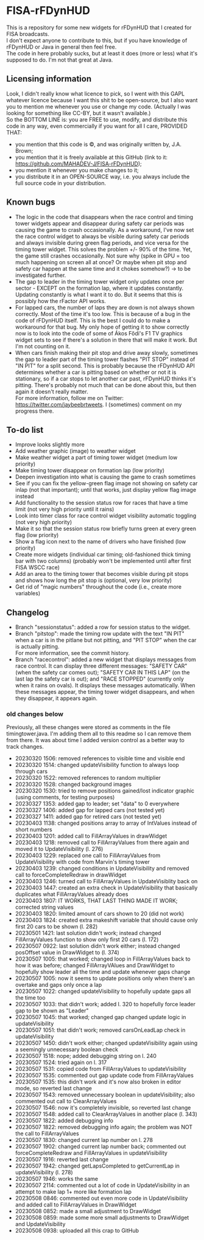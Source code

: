 # FISA-rFDynHUD
This is a repository for some new widgets for rFDynHUD that I created for FISA broadcasts.\
I don't expect anyone to contribute to this, but if you have knowledge of rFDynHUD or Java in general then feel free.\
The code in here probably sucks, but at least it does (more or less) what it's supposed to do. I'm not that great at Java.

## Licensing information
Look, I didn't really know what licence to pick, so I went with this GAPL whatever licence because I want this shit to be open-source, but I also want you to mention me whenever you use or change my code. (Actually I was looking for something like CC-BY, but it wasn't available.)\
So the BOTTOM LINE is: you are FREE to use, modify, and distribute this code in any way, even commercially if you want for all I care, PROVIDED THAT:
* you mention that this code is ©, and was originally written by, J.A. Brown;
* you mention that it is freely available at this GitHub (link to it: https://github.com/MAHADEV-J/FISA-rFDynHUD);
* you mention it whenever you make changes to it;
* you distribute it in an OPEN-SOURCE way, i.e. you always include the full source code in your distribution.

## Known bugs
* The logic in the code that disappears when the race control and timing tower widgets appear and disappear during safety car periods was causing the game to crash occasionally. As a workaround, I've now set the race control widget to always be visible during safety car periods and always invisible during green flag periods, and vice versa for the timing tower widget. This solves the problem +/- 90% of the time. Yet, the game still crashes occasionally. Not sure why (spike in GPU = too much happening on screen all at once? Or maybe when pit stop and safety car happen at the same time and it chokes somehow?) -> to be investigated further.
* The gap to leader in the timing tower widget only updates once per sector - EXCEPT on the formation lap, where it updates constantly. Updating constantly is what I want it to do. But it seems that this is possibly how the rFactor API works.
* For lapped cars, the number of laps they are down is not always shown correctly. Most of the time it's too low. This is because of a bug in the code of rFDynHUD itself. This is the best I could do to make a workaround for that bug. My only hope of getting it to show correctly now is to look into the code of some of Ákos Fődi's F1 TV graphics widget sets to see if there's a solution in there that will make it work. But I'm not counting on it.
* When cars finish making their pit stop and drive away slowly, sometimes the gap to leader part of the timing tower flashes "PIT STOP" instead of "IN PIT" for a split second. This is probably because the rFDynHUD API determines whether a car is pitting based on whether or not it is stationary, so if a car stops to let another car past, rFDynHUD thinks it's pitting. There's probably not much that can be done about this, but then again it doesn't really matter.\
For more information, follow me on Twitter: https://twitter.com/jaybeebrtweets. I (sometimes) comment on my progress there.

## To-do list
* Improve looks slightly more
* Add weather graphic (image) to weather widget
* Make weather widget a part of timing tower widget (medium low priority)
* Make timing tower disappear on formation lap (low priority)
* Deepen investigation into what is causing the game to crash sometimes
* See if you can fix the yellow-green flag image not showing on safety car inlap (not that important); until that works, just display yellow flag image instead
* Add functionality to the session status row for races that have a time limit (not very high priority until it rains)
* Look into timer class for race control widget visibility automatic toggling (not very high priority)
* Make it so that the session status row briefly turns green at every green flag (low priority)
* Show a flag icon next to the name of drivers who have finished (low priority)
* Create more widgets (individual car timing; old-fashioned thick timing bar with two columns) (probably won't be implemented until after first FISA WSCC race)
* Add an area to the timing tower that becomes visible during pit stops and shows how long the pit stop is (optional, very low priority)
* Get rid of "magic numbers" throughout the code (i.e., create more variables)

## Changelog

* Branch "sessionstatus": added a row for session status to the widget.
* Branch "pitstop": made the timing row update with the text "IN PIT" when a car is in the pitlane but not pitting, and "PIT STOP" when the car is actually pitting.\
For more information, see the commit history.
* Branch "racecontrol": added a new widget that displays messages from race control. It can display three different messages: "SAFETY CAR" (when the safety car comes out); "SAFETY CAR IN THIS LAP" (on the last lap the safety car is out); and "RACE STOPPED" (currently only when it rains on ovals). It displays these messages automatically. When these messages appear, the timing tower widget disappears, and when they disappear, it appears again.

### old changes below
Previously, all these changes were stored as comments in the file timingtower.java. I'm adding them all to this readme so I can remove them from there. It was about time I added version control as a better way to track changes.

* 20230320 1506: removed references to visible time and visible end
* 20230320 1514: changed updateVisibility function to always loop through cars
* 20230320 1522: removed references to random multiplier
* 20230320 1528: changed background images
* 20230320 1530: tried to remove positions gained/lost indicator graphic (using comments, for testing purposes)
* 20230327 1353: added gap to leader; set "data" to 0 everywhere
* 20230327 1406: added gap for lapped cars (not tested yet)
* 20230327 1411: added gap for retired cars (not tested yet)
* 20230403 1138: changed positions array to array of IntValues instead of short numbers
* 20230403 1201: added call to FillArrayValues in drawWidget
* 20230403 1218: removed call to FillArrayValues from there again and moved it to UpdateVisibility (l. 276)
* 20230403 1229: replaced one call to FillArrayValues from UpdateVisibility with code from Marvin's timing tower
* 20230403 1239: changed conditions in UpdateVisibility and removed call to forceCompleteRedraw in drawWidget
* 20230403 1246: turned call to FillArrayValues in UpdateVisiblity back on
* 20230403 1447: created an extra check in UpdateVisibility that basically duplicates what FillArrayValues already does 
* 20230403 1807: IT WORKS, THAT LAST THING MADE IT WORK; corrected string values
* 20230403 1820: limited amount of cars shown to 20 (did not work)
* 20230403 1824: created extra makeshift variable that should cause only first 20 cars to be shown (l. 282)
* 20230501 1421: last solution didn't work; instead changed FillArrayValues function to show only first 20 cars (l. 172)
* 20230507 0922: last solution didn't work either; instead changed posOffset value in DrawWidget to (l. 374)
* 20230507 1005: that worked; changed loop in FillArrayValues back to how it was before; changed FillArrayVAlues and DrawWidget to hopefully show leader all the time and update whenever gaps change
* 20230507 1005: now it seems to update positions only when there's an overtake and gaps only once a lap
* 20230507 1022: changed updateVisibility to hopefully update gaps all the time too
* 20230507 1033: that didn't work; added l. 320 to hopefully force leader gap to be shown as "Leader"
* 20230507 1045: that worked; changed gap changed update logic in updateVisibility
* 20230507 1051: that didn't work; removed carsOnLeadLap check in updateVisibility
* 20230507 1450: didn't work either; changed updateVisibility again using a seemingly unnecessary boolean check
* 20230507 1518: nope; added debugging string on l. 240
* 20230507 1524: tried again on l. 317
* 20230507 1531: copied code from FillArrayValues to updateVisibility
* 20230507 1535: commented out gap update code from FillArrayValues
* 20230507 1535: this didn't work and it's now also broken in editor mode, so reverted last change
* 20230507 1543: removed unnecessary boolean in updateVisibility; also commented out call to ClearArrayValues
* 20230507 1546: now it's completely invisible, so reverted last change
* 20230507 1548: added call to ClearArrayValues in another place (l. 343)
* 20230507 1822: added debugging info
* 20230507 1822: removed debugging info again; the problem was NOT the call to FillArrayValues
* 20230507 1830: changed current lap number on l. 278
* 20230507 1902: changed current lap number back; commented out forceCompleteRedraw and FillArrayValues in updateVisibility
* 20230507 1916: reverted last change
* 20230507 1942: changed getLapsCompleted to getCurrentLap in updateVisibility (l. 278)
* 20230507 1946: works the same
* 20230507 2114: commented out a lot of code in UpdateVisibility in an attempt to make lap 1+ more like formation lap
* 20230508 0846: commented out even more code in UpdateVisibility and added call to FillArrayValues in DrawWidget
* 20230508 0852: made a small adjustment to DrawWidget
* 20230508 0859: made some more small adjustments to DrawWidget and UpdateVisibility
* 20230508 0938: uploaded all this crap to GitHub

